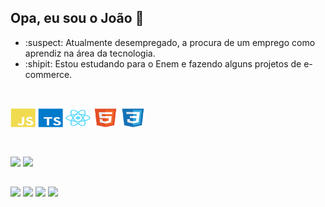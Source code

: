 ## Opa, eu sou o João 👋

- :suspect: Atualmente desempregado, a procura de um emprego como aprendiz na área da tecnologia. 
- :shipit: Estou estudando para o Enem e fazendo alguns projetos de e-commerce. 

## 

<div style="display: inline_block"><br>
  <img align="center" alt="Rafa-Js" height="30" width="40" src="https://raw.githubusercontent.com/devicons/devicon/master/icons/javascript/javascript-plain.svg">
  <img align="center" alt="Rafa-Ts" height="30" width="40" src="https://raw.githubusercontent.com/devicons/devicon/master/icons/typescript/typescript-plain.svg">
  <img align="center" alt="Rafa-React" height="30" width="40" src="https://raw.githubusercontent.com/devicons/devicon/master/icons/react/react-original.svg">
  <img align="center" alt="Rafa-HTML" height="30" width="40" src="https://raw.githubusercontent.com/devicons/devicon/master/icons/html5/html5-original.svg">
  <img align="center" alt="Rafa-CSS" height="30" width="40" src="https://raw.githubusercontent.com/devicons/devicon/master/icons/css3/css3-original.svg">
</div>

##

<div><br>
       <img height="180px" src="https://github-readme-stats.vercel.app/api/top-langs/?username=joaoapt&theme=dark"/>
       <img height="180px" src="https://github-readme-stats.vercel.app/api?username=joaoapt&show_icons=true&media=prefers-color-scheme:dark&theme=dark"/>
</div>

##

  <div>
    <a href="http://linkedin.com/in/joão-pedro-farias-melo-7349b6247"><img src="https://img.shields.io/badge/-LinkedIn-%230077B5?style=for-the-badge&logo=linkedin&logoColor=white"></a>
      <a href = "mailto:melojpf@gmail.com"><img src="https://img.shields.io/badge/-Gmail-%23333?style=for-the-badge&logo=gmail&logoColor=white" target="_blank"></a>
      <a href="https://figma.com/@masterchef"><img src="https://img.shields.io/badge/Figma-F24E1E?style=for-the-badge&logo=figma&logoColor=white"></a>
  <a href="https://www.instagram.com/jao_apt/" target="_blank">
    <img src="https://img.shields.io/badge/-Instagram-%23E4405F?style=for-the-badge&logo=instagram&logoColor=white" target="_blank"></a>
  </div>




  

<!--   <a href="" target="_blank"><img src="https://img.shields.io/badge/YouTube-FF0000?style=for-the-badge&logo=youtube&logoColor=white" target="_blank"></a> 

https://github.com/anuraghazra/github-readme-stats/blob/master/readme.md#deploy-on-your-own-vercel-instance
https://raw.githubusercontent.com/devicons/devicon/master/icons/csharp/csharp-original.svg
-->




